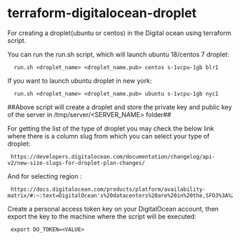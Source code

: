 # terraform-digitalocean-droplet

For creating a droplet(ubuntu or centos) in the Digital ocean using terraform script.

 You can run the run.sh script, which will launch ubuntu 18/centos 7 droplet:
 
      run.sh <droplet_name> <droplet_name.pub> centos s-1vcpu-1gb blr1
  
 If you want to launch ubuntu droplet in new york:
 
      run.sh <droplet_name> <droplet_name.pub> ubuntu s-1vcpu-1gb nyc1
   
  ##Above script will create a droplet and store the private key and public key of the server in /tmp/server/<SERVER_NAME> folder##
   
   
 For getting the list of the type of droplet you may check the below link where there is a column slug from which you can select your type of droplet:
 
     https://developers.digitalocean.com/documentation/changelog/api-v2/new-size-slugs-for-droplet-plan-changes/

 And for selecting region :
 
     https://docs.digitalocean.com/products/platform/availability-matrix/#:~:text=DigitalOcean's%20datacenters%20are%20in%20the,SFO3%3A%20San%20Francisco%2C%20United%20States

Create a personal access token key on your DigitalOcean account, then export the key to the machine where the script will be executed:
   
     export DO_TOKEN=<VALUE>

 
